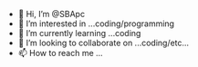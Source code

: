 - 👋 Hi, I’m @SBApc
- 👀 I’m interested in ...coding/programming
- 🌱 I’m currently learning ...coding
- 💞️ I’m looking to collaborate on ...coding/etc...
- 📫 How to reach me ...

<!---
SBApc/SBApc is a ✨ special ✨ repository because its `README.md` (this file) appears on your GitHub profile.
You can click the Preview link to take a look at your changes.
--->
